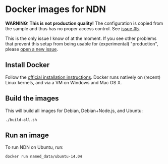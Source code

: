 # Docker images for NDN

**WARNING: This is not production quality!** The configuration is copied from the sample and thus has no proper access control. See [issue #5](https://github.com/named-data-education/ndn-with-docker/issues/5).

This is the only issue I know of at the moment. If you see other problems that prevent this setup from being usable for (experimental) "production", please [open a new issue](https://github.com/named-data-education/ndn-with-docker/issues/new).

## Install Docker

Follow the [official installation instructions](http://docs.docker.com/installation/). Docker runs natively on (recent) Linux kernels, and via a VM on Windows and Mac OS X.

## Build the images

This will build all images for Debian, Debian+Node.js, and Ubuntu:

    ./build-all.sh

## Run an image

To run NDN on Ubuntu, run:

    docker run named_data/ubuntu-14.04
